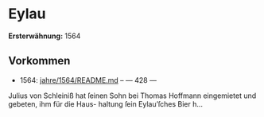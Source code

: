 # Eylau

**Ersterwähnung:** 1564

## Vorkommen
- 1564: [jahre/1564/README.md](../jahre/1564/README.md) – — 428 —

Julius von Schleiniß hat ſeinen Sohn bei Thomas
Hoffmann eingemietet und gebeten, ihm für die Haus-
haltung ſein Eylau’ſches Bier h...
